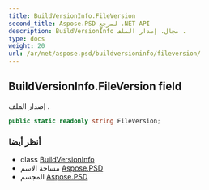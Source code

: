 ```yaml
---
title: BuildVersionInfo.FileVersion
second_title: Aspose.PSD لمرجع .NET API
description: BuildVersionInfo مجال. إصدار الملف .
type: docs
weight: 20
url: /ar/net/aspose.psd/buildversioninfo/fileversion/
---
```

## BuildVersionInfo.FileVersion field

إصدار الملف .

```csharp
public static readonly string FileVersion;
```

### أنظر أيضا

* class [BuildVersionInfo](../)
* مساحة الاسم [Aspose.PSD](../../buildversioninfo/)
* المجسم [Aspose.PSD](../../../)



